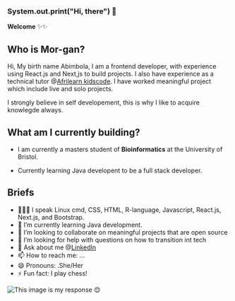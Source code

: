 ### System.out.print(**"Hi, there"**) 👋

**Welcome** ✨✨ 

## **Who is Mor-gan**? 

Hi, My birth name Abimbola, I am a frontend developer, with experience using React.js and Next,js to build projects. I also have experience as a technical tutor @[Afrilearn kidscode](https://kidscode.myafrilearn.com/). I have worked meaningful project which include live and solo projects. 

I strongly believe in self developement, this is why I like to acquire knowlegde always.

## **What am I currently building**? 

- I am currently a masters student  of **Bioinformatics** at the University of Bristol. 

- Currently learning Java developent to be a full stack developer.

## **Briefs**
- 👨🏾‍💻 I speak Linux cmd, CSS, HTML, R-language, Javascript, React.js, Next.js, and Bootstrap.
- 🌱 I’m currently learning Java development.
- 👯 I’m looking to collaborate on meaningful projects that are open source
- 🤔 I’m looking for help with questions on how to transition int tech
- 💬 Ask about me @[LinkedIn](https://www.linkedin.com/public-profile/settings?lipi=urn%3Ali%3Apage%3Ad_flagship3_profile_self_edit_contact-info%3BJN50HmrqTomFF3inG9SGVw%3D%3D)
- 📫 How to reach me: ...
- 😄 Pronouns: .She/Her
- ⚡ Fun fact: I play chess!

![This image is my response :blush:](https://i.gifer.com/YARz.gif](https://i.gifer.com/5SM.gif)https://i.gifer.com/5SM.gif)


